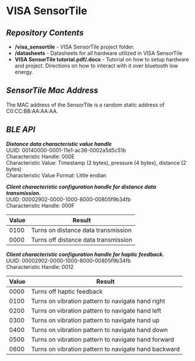 <h1> VISA SensorTile </h1>

***Repository Contents***
---
- **/visa_sensortile** - VISA SensorTile project folder.
- **/datasheets** - Datasheets for all hardware utilized in VISA SensorTile
- **VISA SensorTile tutorial.pdf/.docx** - Tutorial on how to setup hardware and project. Directions on how to interact with it over bluetooth low energy.

***SensorTile Mac Address***
---
The MAC address of the SensorTile is a random static address of C0:CC:BB:AA:AA:AA.

***BLE API***
---

***Distance data characteristic value handle***<br/>
UUID: 00140000-0001-11e1-ac36-0002a5d5c51b<br/>
Characteristic Handle: 000E<br/>
Characteristic Value: Timestamp (2 bytes), pressure (4 bytes), distance (2 bytes)<br/> 
Characteristic Value Format: Little endian<br/>

***Client characteristic configuration handle for distance data transmission.***<br/> 
UUID: 00002902-0000-1000-8000-00805f9b34fb<br/>
Characteristic Handle: 000F<br/>

| Value       | Result      |
| ------------- | ------------- |
| 0100          | Turns on distance data transmission  |
| 0000  | Turns off distance data transmission  |

***Client characteristic configuration handle for haptic feedback.***<br/> 
UUID: 00002902-0000-1000-8000-00805f9b34fb<br/>
Characteristic Handle: 0012<br/>

| Value       | Result      |
| ------------- | ------------- |
| 0000          | Turns off haptic feedback  |
| 0100  | Turns on vibration pattern to navigate hand right  |
| 0200  | Turns on vibration pattern to navigate hand left  |
| 0300  | Turns on vibration pattern to navigate hand up  |
| 0400  | Turns on vibration pattern to navigate hand down  |
| 0500  | Turns on vibration pattern to navigate hand forward  |
| 0600  | Turns on vibration pattern to navigate hand backward  |
